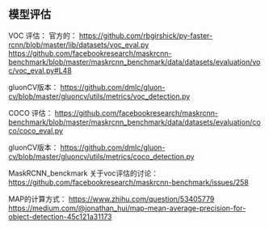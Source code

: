 ## 模型评估
VOC 评估：
官方的：
https://github.com/rbgirshick/py-faster-rcnn/blob/master/lib/datasets/voc_eval.py
https://github.com/facebookresearch/maskrcnn-benchmark/blob/master/maskrcnn_benchmark/data/datasets/evaluation/voc/voc_eval.py#L48

gluonCV版本：
https://github.com/dmlc/gluon-cv/blob/master/gluoncv/utils/metrics/voc_detection.py

COCO 评估：
https://github.com/facebookresearch/maskrcnn-benchmark/blob/master/maskrcnn_benchmark/data/datasets/evaluation/coco/coco_eval.py

gluonCV版本：
https://github.com/dmlc/gluon-cv/blob/master/gluoncv/utils/metrics/coco_detection.py

MaskRCNN_benckmark 关于voc评估的讨论：
https://github.com/facebookresearch/maskrcnn-benchmark/issues/258

MAP的计算方式：
https://www.zhihu.com/question/53405779
https://medium.com/@jonathan_hui/map-mean-average-precision-for-object-detection-45c121a31173


